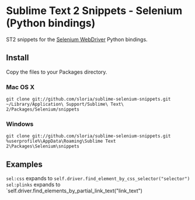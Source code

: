 Sublime Text 2 Snippets - Selenium (Python bindings) 
====================================================

ST2 snippets for the [Selenium WebDriver](http://seleniumhq.org/docs/03_webdriver.jsp) Python bindings.

Install
-------
Copy the files to your Packages directory.

### Mac OS X
    git clone git://github.com/sloria/sublime-selenium-snippets.git ~/Library/Application\ Support/Sublime\ Text\ 2/Packages/Selenium/snippets

### Windows
    git clone git://github.com/sloria/sublime-selenium-snippets.git %userprofile%\AppData\Roaming\Sublime Text 2\Packages\Selenium\snippets



Examples
--------
`sel:css` expands to `self.driver.find_element_by_css_selector("selector")`
`sel:plinks` expands to `self.driver.find_elements_by_partial_link_text("link_text")

